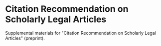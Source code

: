 # Citation Recommendation on Scholarly Legal Articles
Supplemental materials for "Citation Recommendation on Scholarly Legal Articles" (preprint).
